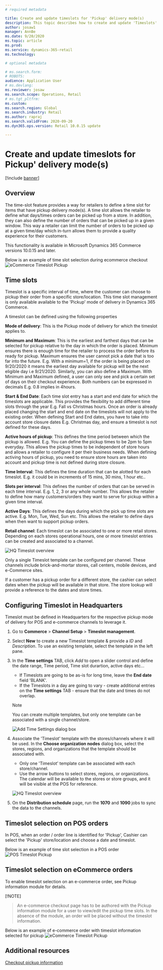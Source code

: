 ```yaml
---
# required metadata

title: Create and update timeslots for 'Pickup' delivery mode(s)
description: This topic describes how to create and update 'Timeslots' in Commerce Headquarters and enable them for the 'Pickup' delivery mode(s).
author: josaw1
manager: AnnBe
ms.date: 9/20/2020
ms.topic: article
ms.prod: 
ms.service: dynamics-365-retail
ms.technology: 

# optional metadata

# ms.search.form: 
# ROBOTS: 
audience: Application User
# ms.devlang: 
ms.reviewer: josaw
ms.search.scope: Operations, Retail
# ms.tgt_pltfrm: 
ms.custom: 
ms.search.region: Global
ms.search.industry: Retail
ms.author: rapraj
ms.search.validFrom: 2020-09-20
ms.dyn365.ops.version: Retail 10.0.15 update

---
```


# Create and update timeslots for Pickup' delivery mode(s)

[!include [banner](../../includes/banner.md)]

## Overview

The time-slot feature provides a way for retailers to define a time slot for items that have pickup delivery mode(s). A time slot allows the retailer to define what days/times orders can be picked up from a store. In addition, they can also define the number of orders that can be picked up in a given window.  This way a retailer can limit  the number of orders to be picked up at a given time/day which in-turn allows them to  provide a quality experience for their customers. 

This functionality is available in Microsoft Dynamics 365 Commerce versions 10.0.15 and later.

Below is an example of time slot selection during ecommerce checkout
![eCommerce Timeslot Pickup](../dev-itpro/media/Curbside_timeslot_eCommerce.PNG "eCommerce Timeslot Pickup")

## Time slots 

Timeslot is a specific interval of time, where the customer can choose to pickup their order from a specific store/location. This time slot management is only available available to the 'Pickup' mode of delivery in Dynamics 365 Commerce.

A timeslot can be defined using the following properties

**Mode of delivery**: This is the Pickup mode of delivery for which the timeslot applies to. 

**Minimum and Maximum**: This is the earliest and farthest days that can be selected for pickup relative to the day in which the order is placed.  Minimum ensures there is enough time for the retailer to process the order before its ready for pickup.  Maximum ensures the user cannot pick a date that is too far into the future. E.g. With a minimum=1, if the order is being placed on 9/20/2020 it means the earliest day available for pickup will be the next eligible day i.e 9/21/2020. Similarly, you can also define a Maximum. With Minimum and Maximum defined, a user can only see and pick a certain set of days on their checkout experience.  Both numbers can be expressed in decimals E.g. 0.8 implies in 4hours.

**Start & End Date**: Each time slot entry has a start and end date for which the timeslots are applicable. This provides the flexibility to add different time slots through the year E.g. Fall vs Christmas hours. Once an order is already placed changing the start and end date on the timeslots will not apply to the existing order. When defining Start and End dates, you have to take into account store closure dates E.g. Christmas day, and ensure a timeslot is not defined for these days.

**Active hours of pickup**: This defines the time period between which the pickup is allowed. E.g. You can define the pickup times to be 2pm to 5pm everyday. This allows the pickup times to be independent of store hours and allows a retailer to configure it per their business needs. When defining activing hours of pickup, you need to ensure store hours are taken into account and pickup time is not defined during store closure.

**Time Interval**: This defines the time duration that can be alotted for each timeslot. E.g. it could be in increments of 15 mins, 30 mins,  1 hour etc.. 

**Slots per interval**: This defines the number of orders that can be served in each time interval. E.g.  1, 2, 3 or any whole number. This allows the retailer to define how many customers/orders they want to serve for pickup within a given time interval.

**Active Days**: This defines the days during which the pick up time slots are active. E.g. Mon, Tue, Wed, Sun etc. This allows the retailer to define days when then want to support pickup orders.

**Retail channel**: Each timeslot can be associated to one or more retail stores.  Depending on each stores operational hours, one or more timeslot entries can be created and associated to a channel. 

![HQ Timeslot overview](../dev-itpro/media/Curbside_timeslot_Settings_overview.PNG "HQ Timeslot overview")

Only a single Timeslot template can be configured per channel. These channels include brick-and-mortar stores, call centers, mobile devices, and e-Commerce sites.

If a customer has a pickup order for a different store, the cashier can select dates when the pickup will be available in that store. The store lookup will provide a reference to the dates and store times. 


## Configuring Timeslot in Headquarters

Timeslot must be defined in Headquarters for the respective pickup mode of delivery for POS and e-commerce channels to leverage it.

1. Go to **Commerce** \> **Channel Setup** \> **Timeslot management**.
2. Select **New** to create a new Timeslot template & provide a *ID* and *Description*. To use an existing template, select the template in the left pane.
3. In the **Time settings** TAB, click *Add* to open a slider control and define the date range, Time period, Time slot durartion, active days etc...

    - If Timeslots are going to be as-is for long time, leave the **End date** field 'BLANK'.
    - If the Timeslots in a day are going to vary - create additional entries on the **Time settings** TAB - ensure that the date and times do not overlap. 

    > [!NOTE]
    > You can create multiple templates, but only one template can be associated with a single channel/store. 

    ![Add Time Settings dialog box](../dev-itpro/media/Curbside_timeslot_Settings_Page.PNG "Add Time Settings dialog box")

4. Associate the 'Timeslot' template with the stores/channels where it will be used. In the **Choose organization nodes** dialog box, select the stores, regions, and organizations that the template should be associated with.

    - Only one 'Timeslot' template can be associated with each store/channel.
    - Use the arrow buttons to select stores, regions, or organizations. The calendar will be available to the stores or store groups, and it will be visible at the POS for reference.

    ![HQ Timeslot overview](../dev-itpro/media/Curbside_timeslot_Settings_overview.PNG "HQ Timeslot overview")

5. On the **Distribution schedule** page, run the **1070** and **1090** jobs to sync the data to the channels.

## Timeslot selection on POS orders 
In POS, when an order / order line is identified for 'Pickup',  Cashier can select the 'Pickup' store/location and choose a date and timeslot.

Below is an example of time slot selection in a POS order
![POS Timeslot Pickup](../dev-itpro/media/Curbside_timeslot_POS.png "POS Timeslot Pickup")

## Timeslot selection on eCommerce orders 
To enable timeslot selection on an e-commerce order, see Pickup information module for details. 

[!NOTE]
>An e-commerce checkout page has to be authored with the Pickup information module for a user to view/edit the pickup time slots. In the absence of the module, an order will be placed without the timeslot information. 

Below is an example of e-commerce order with timeslot information selected for pickup
![eCommerce Timeslot Pickup](../dev-itpro/media/Curbside_timeslot_eCommerce_checkoutsummary.PNG "eCommerce Timeslot Pickup")

## Additional resources
[Checkout pickup information](checkout-pickupinfo.md)


